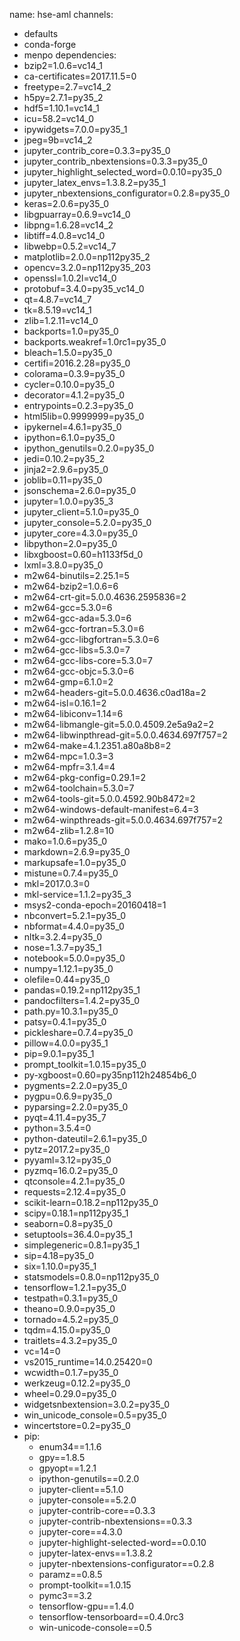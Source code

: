 name: hse-aml
channels:
- defaults
- conda-forge
- menpo
dependencies:
- bzip2=1.0.6=vc14_1
- ca-certificates=2017.11.5=0
- freetype=2.7=vc14_2
- h5py=2.7.1=py35_2
- hdf5=1.10.1=vc14_1
- icu=58.2=vc14_0
- ipywidgets=7.0.0=py35_1
- jpeg=9b=vc14_2
- jupyter_contrib_core=0.3.3=py35_0
- jupyter_contrib_nbextensions=0.3.3=py35_0
- jupyter_highlight_selected_word=0.0.10=py35_0
- jupyter_latex_envs=1.3.8.2=py35_1
- jupyter_nbextensions_configurator=0.2.8=py35_0
- keras=2.0.6=py35_0
- libgpuarray=0.6.9=vc14_0
- libpng=1.6.28=vc14_2
- libtiff=4.0.8=vc14_0
- libwebp=0.5.2=vc14_7
- matplotlib=2.0.0=np112py35_2
- opencv=3.2.0=np112py35_203
- openssl=1.0.2l=vc14_0
- protobuf=3.4.0=py35_vc14_0
- qt=4.8.7=vc14_7
- tk=8.5.19=vc14_1
- zlib=1.2.11=vc14_0
- backports=1.0=py35_0
- backports.weakref=1.0rc1=py35_0
- bleach=1.5.0=py35_0
- certifi=2016.2.28=py35_0
- colorama=0.3.9=py35_0
- cycler=0.10.0=py35_0
- decorator=4.1.2=py35_0
- entrypoints=0.2.3=py35_0
- html5lib=0.9999999=py35_0
- ipykernel=4.6.1=py35_0
- ipython=6.1.0=py35_0
- ipython_genutils=0.2.0=py35_0
- jedi=0.10.2=py35_2
- jinja2=2.9.6=py35_0
- joblib=0.11=py35_0
- jsonschema=2.6.0=py35_0
- jupyter=1.0.0=py35_3
- jupyter_client=5.1.0=py35_0
- jupyter_console=5.2.0=py35_0
- jupyter_core=4.3.0=py35_0
- libpython=2.0=py35_0
- libxgboost=0.60=h1133f5d_0
- lxml=3.8.0=py35_0
- m2w64-binutils=2.25.1=5
- m2w64-bzip2=1.0.6=6
- m2w64-crt-git=5.0.0.4636.2595836=2
- m2w64-gcc=5.3.0=6
- m2w64-gcc-ada=5.3.0=6
- m2w64-gcc-fortran=5.3.0=6
- m2w64-gcc-libgfortran=5.3.0=6
- m2w64-gcc-libs=5.3.0=7
- m2w64-gcc-libs-core=5.3.0=7
- m2w64-gcc-objc=5.3.0=6
- m2w64-gmp=6.1.0=2
- m2w64-headers-git=5.0.0.4636.c0ad18a=2
- m2w64-isl=0.16.1=2
- m2w64-libiconv=1.14=6
- m2w64-libmangle-git=5.0.0.4509.2e5a9a2=2
- m2w64-libwinpthread-git=5.0.0.4634.697f757=2
- m2w64-make=4.1.2351.a80a8b8=2
- m2w64-mpc=1.0.3=3
- m2w64-mpfr=3.1.4=4
- m2w64-pkg-config=0.29.1=2
- m2w64-toolchain=5.3.0=7
- m2w64-tools-git=5.0.0.4592.90b8472=2
- m2w64-windows-default-manifest=6.4=3
- m2w64-winpthreads-git=5.0.0.4634.697f757=2
- m2w64-zlib=1.2.8=10
- mako=1.0.6=py35_0
- markdown=2.6.9=py35_0
- markupsafe=1.0=py35_0
- mistune=0.7.4=py35_0
- mkl=2017.0.3=0
- mkl-service=1.1.2=py35_3
- msys2-conda-epoch=20160418=1
- nbconvert=5.2.1=py35_0
- nbformat=4.4.0=py35_0
- nltk=3.2.4=py35_0
- nose=1.3.7=py35_1
- notebook=5.0.0=py35_0
- numpy=1.12.1=py35_0
- olefile=0.44=py35_0
- pandas=0.19.2=np112py35_1
- pandocfilters=1.4.2=py35_0
- path.py=10.3.1=py35_0
- patsy=0.4.1=py35_0
- pickleshare=0.7.4=py35_0
- pillow=4.0.0=py35_1
- pip=9.0.1=py35_1
- prompt_toolkit=1.0.15=py35_0
- py-xgboost=0.60=py35np112h24854b6_0
- pygments=2.2.0=py35_0
- pygpu=0.6.9=py35_0
- pyparsing=2.2.0=py35_0
- pyqt=4.11.4=py35_7
- python=3.5.4=0
- python-dateutil=2.6.1=py35_0
- pytz=2017.2=py35_0
- pyyaml=3.12=py35_0
- pyzmq=16.0.2=py35_0
- qtconsole=4.2.1=py35_0
- requests=2.12.4=py35_0
- scikit-learn=0.18.2=np112py35_0
- scipy=0.18.1=np112py35_1
- seaborn=0.8=py35_0
- setuptools=36.4.0=py35_1
- simplegeneric=0.8.1=py35_1
- sip=4.18=py35_0
- six=1.10.0=py35_1
- statsmodels=0.8.0=np112py35_0
- tensorflow=1.2.1=py35_0
- testpath=0.3.1=py35_0
- theano=0.9.0=py35_0
- tornado=4.5.2=py35_0
- tqdm=4.15.0=py35_0
- traitlets=4.3.2=py35_0
- vc=14=0
- vs2015_runtime=14.0.25420=0
- wcwidth=0.1.7=py35_0
- werkzeug=0.12.2=py35_0
- wheel=0.29.0=py35_0
- widgetsnbextension=3.0.2=py35_0
- win_unicode_console=0.5=py35_0
- wincertstore=0.2=py35_0
- pip:
  - enum34==1.1.6
  - gpy==1.8.5
  - gpyopt==1.2.1
  - ipython-genutils==0.2.0
  - jupyter-client==5.1.0
  - jupyter-console==5.2.0
  - jupyter-contrib-core==0.3.3
  - jupyter-contrib-nbextensions==0.3.3
  - jupyter-core==4.3.0
  - jupyter-highlight-selected-word==0.0.10
  - jupyter-latex-envs==1.3.8.2
  - jupyter-nbextensions-configurator==0.2.8
  - paramz==0.8.5
  - prompt-toolkit==1.0.15
  - pymc3==3.2
  - tensorflow-gpu==1.4.0
  - tensorflow-tensorboard==0.4.0rc3
  - win-unicode-console==0.5
